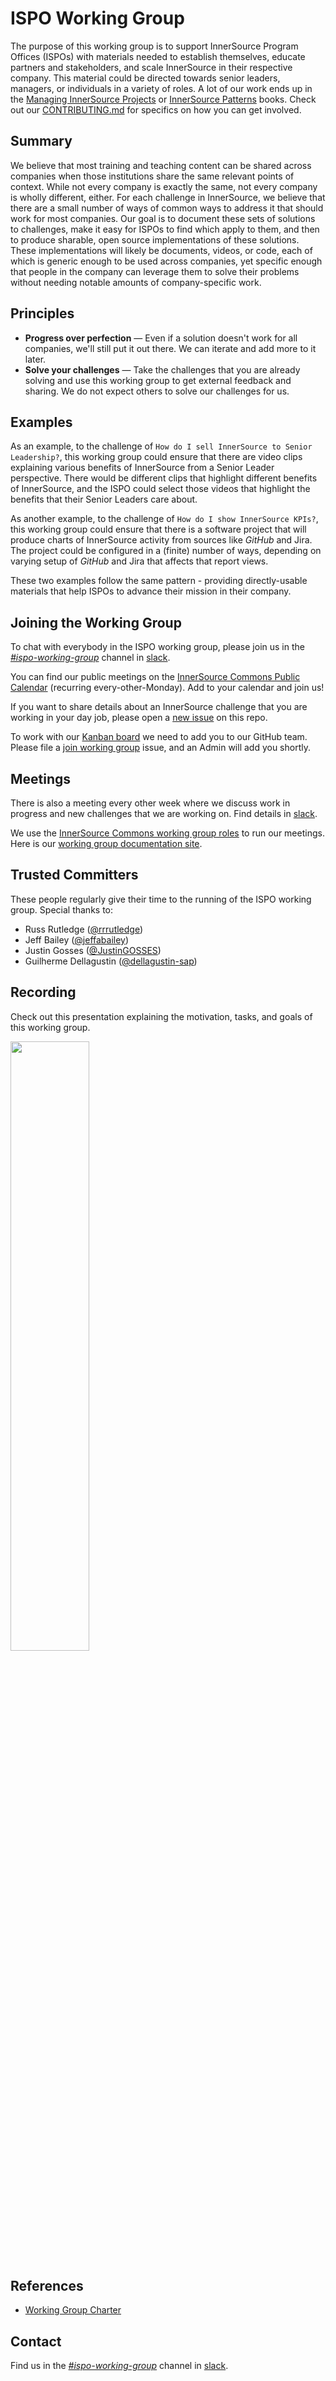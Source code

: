 # ISPO Working Group

The purpose of this working group is to support InnerSource Program Offices (ISPOs) with materials needed to establish themselves, educate partners and stakeholders, and scale InnerSource in their respective company.
This material could be directed towards senior leaders, managers, or individuals in a variety of roles.
A lot of our work ends up in the [Managing InnerSource Projects] or [InnerSource Patterns] books.
Check out our [CONTRIBUTING.md] for specifics on how you can get involved.

## Summary

We believe that most training and teaching content can be shared across companies when those institutions share the same relevant points of context.
While not every company is exactly the same, not every company is wholly different, either.
For each challenge in InnerSource, we believe that there are a small number of ways of common ways to address it that should work for most companies.
Our goal is to document these sets of solutions to challenges, make it easy for ISPOs to find which apply to them, and then to produce sharable, open source implementations of these solutions.
These implementations will likely be documents, videos, or code, each of which is generic enough to be used across companies,
yet specific enough that people in the company can leverage them to solve their problems without needing notable amounts of company-specific work.

## Principles

* **Progress over perfection** — Even if a solution doesn't work for all companies, we'll still put it out there.
We can iterate and add more to it later.
* **Solve your challenges** — Take the challenges that you are already solving and use this working group to get external feedback and sharing.
We do not expect others to solve our challenges for us.

## Examples

As an example, to the challenge of `How do I sell InnerSource to Senior Leadership?`,
this working group could ensure that there are video clips explaining various benefits of InnerSource from a Senior Leader perspective.
There would be different clips that highlight different benefits of InnerSource,
and the ISPO could select those videos that highlight the benefits that their Senior Leaders care about.

As another example, to the challenge of `How do I show InnerSource KPIs?`,
this working group could ensure that there is a software project that will produce charts of InnerSource activity from sources like _GitHub_ and Jira.
The project could be configured in a (finite) number of ways, depending on varying setup of _GitHub_ and Jira that affects that report views.

These two examples follow the same pattern - providing directly-usable materials that help ISPOs to advance their mission in their company.

## Joining the Working Group

To chat with everybody in the ISPO working group, please join us in the _[#ispo-working-group]_ channel in [slack].

You can find our public meetings on the [InnerSource Commons Public Calendar] (recurring every-other-Monday).
Add to your calendar and join us!

If you want to share details about an InnerSource challenge that you are working in your day job, please open a [new issue] on this repo.

To work with our [Kanban board] we need to add you to our GitHub team.
Please file a [join working group] issue, and an Admin will add you shortly.

## Meetings

There is also a meeting every other week where we discuss work in progress and new challenges that we are working on. Find details in [slack].

We use the [InnerSource Commons working group roles] to run our meetings.
Here is our [working group documentation site].

## Trusted Committers

These people regularly give their time to the running of the ISPO working group.
Special thanks to:

* Russ Rutledge ([@rrrutledge](https://github.com/rrrutledge))
* Jeff Bailey ([@jeffabailey](https://github.com/jeffabailey))
* Justin Gosses ([@JustinGOSSES](https://github.com/JustinGOSSES))
* Guilherme Dellagustin ([@dellagustin-sap](https://github.com/dellagustin-sap))

## Recording

Check out this presentation explaining the motivation, tasks, and goals of this working group.

[<img src="https://user-images.githubusercontent.com/9609562/211604583-ee41a7b4-cb56-4f72-9256-bfa2a560258b.png" width="50%" />](https://www.youtube.com/watch?v=r8Ce7GlwBeA)

## References

* [Working Group Charter]

## Contact

Find us in the _[#ispo-working-group]_ channel in [slack].

[CONTRIBUTING.md]: https://github.com/InnerSourceCommons/ispo-working-group/blob/main/CONTRIBUTING.md
[#ispo-working-group]: https://app.slack.com/client/T04PXKRM0/C04DT6NQX7G
[slack]: https://innersourcecommons.org/slack
[InnerSource Commons Public Calendar]: https://calendar.google.com/calendar/u/0/embed?src=c_62694f414055ac569e5cb12dafbb0890ca22f3640b177a4b10b53171fbc9bdd4@group.calendar.google.com
[new issue]: https://github.com/InnerSourceCommons/ispo-working-group/issues/new
[Kanban board]: https://github.com/orgs/InnerSourceCommons/projects/4/views/1
[Managing InnerSource Projects]: https://innersourcecommons.org/learn/books/managing-innersource-projects/
[InnerSource Patterns]: https://innersourcecommons.org/learn/books/innersource-patterns/
[Learning Path]: https://github.com/InnerSourceCommons/InnerSourceLearningPath
[join working group]: https://github.com/InnerSourceCommons/ispo-working-group/issues/new?assignees=rrrutledge%2Cspier&labels=join-wg&template=join-wg.yml&title=%5Bjoin%5D+%3Cyour-name%3E
[InnerSource Commons working group roles]: https://github.com/InnerSourceCommons/working-group-roles
[working group documentation site]: https://innersourcecommons.github.io/ispo-working-group/
[Working Group Charter]: https://github.com/InnerSourceCommons/foundation-governance/edit/master/ispo-working-group-charter.md

